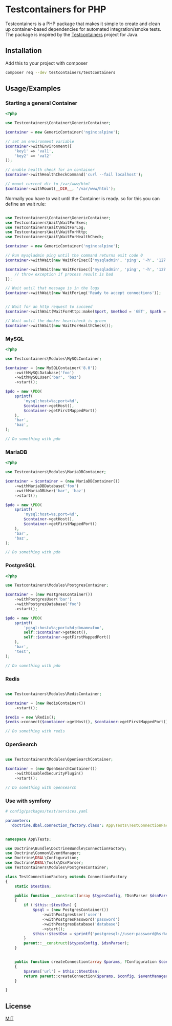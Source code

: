# Testcontainers for PHP

Testcontainers is a PHP package that makes it simple to create and clean up container-based dependencies for automated integration/smoke tests. The package is inspired by the [Testcontainers](https://www.testcontainers.org/) project for Java.

## Installation

Add this to your project with composer

```bash
composer req --dev testcontainers/testcontainers
```
    
## Usage/Examples

### Starting a general Container

```php
<?php

use Testcontainers\Container\GenericContainer;

$container = new GenericContainer('nginx:alpine');

// set an environment variable
$container->withEnvironment([
    'key1' => 'val1',
    'key2' => 'val2'
]);

// enable health check for an container
$container->withHealthCheckCommand('curl --fail localhost');

// mount current dir to /var/www/html
$container->withMount(__DIR__, '/var/www/html');
```

Normally you have to wait until the Container is ready. so for this you can define an wait rule:

```php

use Testcontainers\Container\GenericContainer;
use Testcontainers\Wait\WaitForExec;
use Testcontainers\Wait\WaitForLog;
use Testcontainers\Wait\WaitForHttp;
use Testcontainers\Wait\WaitForHealthCheck;

$container = new GenericContainer('nginx:alpine');

// Run mysqladmin ping until the command returns exit code 0
$container->withWait(new WaitForExec(['mysqladmin', 'ping', '-h', '127.0.0.1']));

$container->withWait(new WaitForExec(['mysqladmin', 'ping', '-h', '127.0.0.1']), function($exitCode, $contents) {
    // throw exception if process result is bad
});

// Wait until that message is in the logs
$container->withWait(new WaitForLog('Ready to accept connections'));


// Wait for an http request to succeed
$container->withWait(WaitForHttp::make($port, $method = 'GET', $path = '/'));

// Wait until the docker heartcheck is green
$container->withWait(new WaitForHealthCheck());
```

### MySQL

```php
<?php

use Testcontainers\Modules\MySQLContainer;

$container = (new MySQLContainer('8.0'))
    ->withMySQLDatabase('foo')
    ->withMySQLUser('bar', 'baz')
    ->start();

$pdo = new \PDO(
    sprintf(
        'mysql:host=%s;port=%d',
        $container->getHost(),
        $container->getFirstMappedPort()
    ),
    'bar',
    'baz',
);

// Do something with pdo
```

### MariaDB

```php
<?php

use Testcontainers\Modules\MariaDBContainer;

$container = $container = (new MariaDBContainer())
    ->withMariaDBDatabase('foo')
    ->withMariaDBUser('bar', 'baz')
    ->start();

$pdo = new \PDO(
    sprintf(
        'mysql:host=%s;port=%d',
        $container->getHost(),
        $container->getFirstMappedPort()
    ),
    'bar',
    'baz',
);

// Do something with pdo
```

### PostgreSQL

```php
<?php

use Testcontainers\Modules\PostgresContainer;

$container = (new PostgresContainer())
    ->withPostgresUser('bar')
    ->withPostgresDatabase('foo')
    ->start();

$pdo = new \PDO(
    sprintf(
        'pgsql:host=%s;port=%d;dbname=foo',
        self::$container->getHost(),
        self::$container->getFirstMappedPort()
    ),
    'bar',
    'test',
);

// Do something with pdo
```

### Redis

```php

use Testcontainers\Modules\RedisContainer;

$container = (new RedisContainer())
    ->start();

$redis = new \Redis();
$redis->connect($container->getHost(), $container->getFirstMappedPort());

// Do something with redis
```

### OpenSearch

```php

use Testcontainers\Modules\OpenSearchContainer;

$container = (new OpenSearchContainer())
    ->withDisabledSecurityPlugin()
    ->start();

// Do something with opensearch
```

### Use with symfony

```yaml
# config/packages/test/services.yaml

parameters:
  'doctrine.dbal.connection_factory.class': App\Tests\TestConnectionFactory
```

```php

namespace App\Tests;

use Doctrine\Bundle\DoctrineBundle\ConnectionFactory;
use Doctrine\Common\EventManager;
use Doctrine\DBAL\Configuration;
use Doctrine\DBAL\Tools\DsnParser;
use Testcontainers\Modules\PostgresContainer;

class TestConnectionFactory extends ConnectionFactory
{
    static $testDsn;

    public function __construct(array $typesConfig, ?DsnParser $dsnParser = null)
    {
        if (!$this::$testDsn) {
            $psql = (new PostgresContainer())
                ->withPostgresUser('user')
                ->withPostgresPassword('password')
                ->withPostgresDatabase('database')
                ->start();
            $this::$testDsn = sprintf('postgresql://user:password@%s:%d/database?serverVersion=14&charset=utf8', $psql->getAddress(), $psql->getFirstMappedPort());
        }
        parent::__construct($typesConfig, $dsnParser);
    }


    public function createConnection(array $params, ?Configuration $config = null, ?EventManager $eventManager = null, array $mappingTypes = [])
    {
        $params['url'] = $this::$testDsn;
        return parent::createConnection($params, $config, $eventManager, $mappingTypes);
    }

}
```

## License

[MIT](https://choosealicense.com/licenses/mit/)

